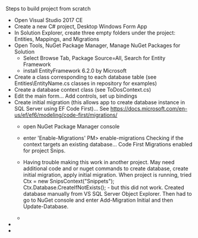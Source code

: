 Steps to build project from scratch
- Open Visual Studio 2017 CE
- Create a new C# project, Desktop Windows Form App
- In Solution Explorer, create three empty folders under the project: Entities, Mappings, and Migrations
- Open Tools, NuGet Package Manager, Manage NuGet Packages for Solution
  - Select Browse Tab, Package Source=All, Search for Entity Framework
  - install EntityFramework 6.2.0 by Microsoft
- Create a class corresponding to each database table (see Entities\EntityName.cs classes in repository for examples)
- Create a database context class (see ToDosContext.cs)
- Edit the main form... Add controls, set up bindings
- Create initial migration (this allows app to create database instance in SQL Server using EF Code First)... See https://docs.microsoft.com/en-us/ef/ef6/modeling/code-first/migrations/
  - open NuGet Package Manager console
  - enter 'Enable-Migrations'
      PM> enable-migrations
      Checking if the context targets an existing database...
      Code First Migrations enabled for project Snips.
  - Having trouble making this work in another project.  May need additional code and or nuget commands to create database, create initial migration, apply initial migration.  When project is running, tried Ctx = new SnipsContext("Snippets");
Ctx.Database.CreateIfNotExists(); - but this did not work.  Created database manually from VS SQL Server Object Explorer.  Then had to go to NuGet console and enter Add-Migration Initial and then Update-Database.

  -
-
-
